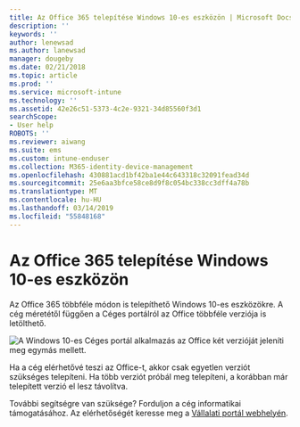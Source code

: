 ```yaml
---
title: Az Office 365 telepítése Windows 10-es eszközön | Microsoft Docs
description: ''
keywords: ''
author: lenewsad
ms.author: lanewsad
manager: dougeby
ms.date: 02/21/2018
ms.topic: article
ms.prod: ''
ms.service: microsoft-intune
ms.technology: ''
ms.assetid: 42e26c51-5373-4c2e-9321-34d85560f3d1
searchScope:
- User help
ROBOTS: ''
ms.reviewer: aiwang
ms.suite: ems
ms.custom: intune-enduser
ms.collection: M365-identity-device-management
ms.openlocfilehash: 430881acd1bf42ba1e44c643318c32091fead34d
ms.sourcegitcommit: 25e6aa3bfce58ce8d9f8c054bc338cc3dff4a78b
ms.translationtype: MT
ms.contentlocale: hu-HU
ms.lasthandoff: 03/14/2019
ms.locfileid: "55848168"
---
```

# <a name="installing-office-365-on-your-windows-10-device"></a>Az Office 365 telepítése Windows 10-es eszközön

Az Office 365 többféle módon is telepíthető Windows 10-es eszközökre. A cég méretétől függően a Céges portálról az Office többféle verziója is letölthető.

![A Windows 10-es Céges portál alkalmazás az Office két verzióját jeleníti meg egymás mellett.](./media/multiple-office-installs-cp-win10.png)

Ha a cég elérhetővé teszi az Office-t, akkor csak egyetlen verziót szükséges telepíteni. Ha több verziót próbál meg telepíteni, a korábban már telepített verzió el lesz távolítva.

További segítségre van szüksége? Forduljon a cég informatikai támogatásához. Az elérhetőségét keresse meg a [Vállalati portál webhelyén](https://go.microsoft.com/fwlink/?linkid=2010980).
